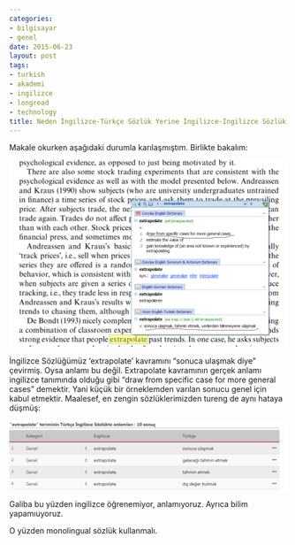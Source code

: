 ```yaml
---
categories:
- bilgisayar
- genel
date: 2015-06-23
layout: post
tags:
- turkish
- akademi
- ingilizce
- longread
- technology
title: Neden İngilizce-Türkçe Sözlük Yerine İngilizce-İngilizce Sözlük Kullanmalısınız
---
```


Makale okurken aşağıdaki durumla karılaşmıştım. Birlikte bakalım:

![](/images/tumblr_inline_nqegxrRmaT1r4exmc_540.png)

İngilizce Sözlüğümüz ‘extrapolate’ kavramını “sonuca ulaşmak diye” çevirmiş. Oysa anlamı bu değil. Extrapolate kavramının gerçek anlamı ingilizce tanımında olduğu gibi “draw from specific case for more general cases” demektir. Yani küçük bir örneklemden varılan sonucu genel için kabul etmektir. Maalesef, en zengin sözlüklerimizden tureng de aynı hataya düşmüş:

  

![](/images/tumblr_inline_nqeh1d4RrN1r4exmc_540.png)

Galiba bu yüzden ingilizce öğrenemiyor, anlamıyoruz. Ayrıca bilim yapamıuyoruz.

O yüzden monolingual sözlük kullanmalı.
